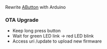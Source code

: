 Rewrite [AButton](http://wiki.aprbrother.com/wiki/AButton) with Arduino

### OTA Upgrade

* Keep long press button
* Wait for green LED link -> red LED blink
* Access uri /update to upload new firmware
